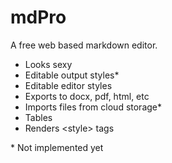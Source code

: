 mdPro
=====

A free web based markdown editor.

- Looks sexy
- Editable output styles*
- Editable editor styles
- Exports to docx, pdf, html, etc
- Imports files from cloud storage*
- Tables
- Renders \<style\> tags

\* Not implemented yet
